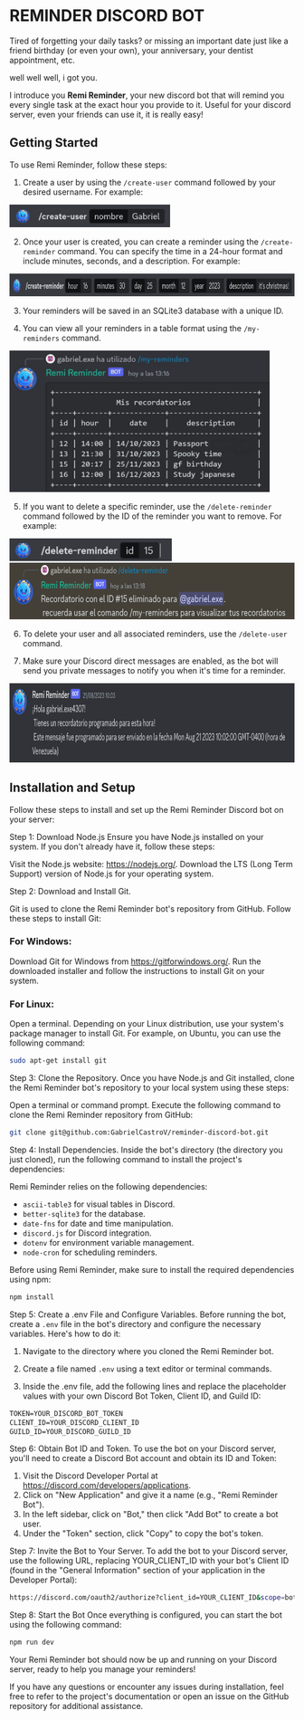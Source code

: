 # REMINDER DISCORD BOT

Tired of forgetting your daily tasks? or missing an important date just like a friend birthday (or even your own), your anniversary, your dentist appointment, etc.

well well well, i got you.

I introduce you **Remi Reminder**, your new discord bot that will remind you every single task at the exact hour you provide to it. Useful for your discord server, even your friends can use it, it is really easy!


## Getting Started

To use Remi Reminder, follow these steps:

1. Create a user by using the `/create-user` command followed by your desired username. For example:

  <img src="img/create user.png" alt="creating the user" width="auto" height="40">

2. Once your user is created, you can create a reminder using the `/create-reminder` command. You can specify the time in a 24-hour format and include minutes, seconds, and a description. For example:

  <img src="img/create reminder.png" alt="creating the user" width="auto" height="40">

3. Your reminders will be saved in an SQLite3 database with a unique ID.

4. You can view all your reminders in a table format using the `/my-reminders` command.

  <img src="img/reminders table.jpg" alt="creating the user" width="auto" height="250">

5. If you want to delete a specific reminder, use the `/delete-reminder` command followed by the ID of the reminder you want to remove. For example:

  <img src="img/delete reminder.png" alt="creating the user" width="auto" height="40">
  <img src="img/deleted reminder.png" alt="creating the user" width="auto" height="100">

6. To delete your user and all associated reminders, use the `/delete-user` command.

7. Make sure your Discord direct messages are enabled, as the bot will send you private messages to notify you when it's time for a reminder.

  <img src="img/reminded.png" alt="creating the user" width="auto" height="140">


## Installation and Setup
Follow these steps to install and set up the Remi Reminder Discord bot on your server:

Step 1: Download Node.js
Ensure you have Node.js installed on your system. If you don't already have it, follow these steps:

Visit the Node.js website: https://nodejs.org/.
Download the LTS (Long Term Support) version of Node.js for your operating system.

Step 2: Download and Install Git.

Git is used to clone the Remi Reminder bot's repository from GitHub. Follow these steps to install Git:

### For Windows:

Download Git for Windows from https://gitforwindows.org/.
Run the downloaded installer and follow the instructions to install Git on your system.

### For Linux:

Open a terminal.
Depending on your Linux distribution, use your system's package manager to install Git. For example, on Ubuntu, you can use the following command:
``` Bash
sudo apt-get install git
```
Step 3: Clone the Repository.
Once you have Node.js and Git installed, clone the Remi Reminder bot's repository to your local system using these steps:

Open a terminal or command prompt.
Execute the following command to clone the Remi Reminder repository from GitHub:
```Bash
git clone git@github.com:GabrielCastroV/reminder-discord-bot.git
```
Step 4: Install Dependencies.
Inside the bot's directory (the directory you just cloned), run the following command to install the project's dependencies:

Remi Reminder relies on the following dependencies:

- `ascii-table3` for visual tables in Discord.
- `better-sqlite3` for the database.
- `date-fns` for date and time manipulation.
- `discord.js` for Discord integration.
- `dotenv` for environment variable management.
- `node-cron` for scheduling reminders.

Before using Remi Reminder, make sure to install the required dependencies using npm:

```bash
npm install
```
Step 5: Create a .env File and Configure Variables.
Before running the bot, create a `.env` file in the bot's directory and configure the necessary variables. Here's how to do it:

1. Navigate to the directory where you cloned the Remi Reminder bot.

2. Create a file named `.env` using a text editor or terminal commands.

3. Inside the .env file, add the following lines and replace the placeholder values with your own Discord Bot Token, Client ID, and Guild ID:

```
TOKEN=YOUR_DISCORD_BOT_TOKEN
CLIENT_ID=YOUR_DISCORD_CLIENT_ID
GUILD_ID=YOUR_DISCORD_GUILD_ID
```
Step 6: Obtain Bot ID and Token.
To use the bot on your Discord server, you'll need to create a Discord Bot account and obtain its ID and Token:

1. Visit the Discord Developer Portal at https://discord.com/developers/applications.
2. Click on "New Application" and give it a name (e.g., "Remi Reminder Bot").
3. In the left sidebar, click on "Bot," then click "Add Bot" to create a bot user.
4. Under the "Token" section, click "Copy" to copy the bot's token.
 
Step 7: Invite the Bot to Your Server.
To add the bot to your Discord server, use the following URL, replacing YOUR_CLIENT_ID with your bot's Client ID (found in the "General Information" section of your application in the Developer Portal):
``` Bash
https://discord.com/oauth2/authorize?client_id=YOUR_CLIENT_ID&scope=bot&permissions=114112
```
Step 8: Start the Bot
Once everything is configured, you can start the bot using the following command:
``` Bash
npm run dev
```
Your Remi Reminder bot should now be up and running on your Discord server, ready to help you manage your reminders!

If you have any questions or encounter any issues during installation, feel free to refer to the project's documentation or open an issue on the GitHub repository for additional assistance.

